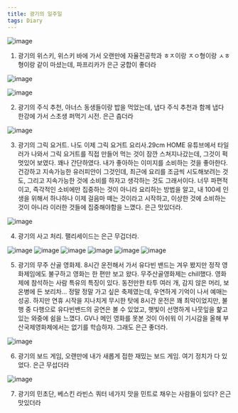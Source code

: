 ```yaml
---
title: 광기의 일주일
tags: Diary
---
```


![image](/assets/images/250607-1.jpeg)

1. 광기의 위스키, 위스키 바에 가서 오랜만에 자율전공학과 ㅎㅈ이랑 ㅈㅇ형이랑 ㅅㅎ형이랑 같이 마셨는데, 파프리카가 은근 궁합이 좋더라


![image](/assets/images/250607-2.jpeg)


![image](/assets/images/250607-11.jpeg)

2. 광기의 주식 추천, 아너스 동생들이랑 밥을 먹었는데, 냅다 주식 추천과 함께 냅다 한강에 가서 스초생 퍼먹기 시전. 은근 춥더라

![image](/assets/images/250607-3.jpeg)

3. 광기의 그릭 요거트. 나도 이제 그릭 요거트 요리사.29cm HOME 유튜브에서 타일러가 나와서 그릭 요거트를 직접 만들어 먹는 것이 잠깐 스쳐지나갔는데, 그것이 퍽 멋있어 보였다. 꽤나 간단하였다. 내가 좋아하는 이미지를 소비하는 것을 좋아한다. 건강하고 지속가능한 유러피안이 그것인데, 최근에 요리를 조금씩 시도해보려는 것도, 그리고 지속가능한 것에 소비를 하자고 생각하는 것도 그래서이다. 너무 파편적이고, 즉각적인 소비에만 집중하는 것이 아니라 요리하는 방법을 알고, 내 100세 인생을 위해서 하나하나 이제 걸음마 떼는 것이라고 시작하고, 이상한 것에 소비하는 것이 아니라 이러한 것들에 집중해야함을 느꼈다. 은근 맛있더라. 

![image](/assets/images/250607-4.jpeg)

4. 광기의 사고 처리. 팰리세이드는 은근 무겁더라.

![image](/assets/images/250607-5.jpeg)
![image](/assets/images/250607-6.jpeg)
![image](/assets/images/250607-7.jpeg)
![image](/assets/images/250607-8.jpeg)
![image](/assets/images/250607-9.jpeg)
![image](/assets/images/250607-10.jpeg)

5. 광기의 무주 산골 영화제. 8시간 운전해서 가서 유다빈 밴드는 겨우 봤지만 정작 영화제임에도 불구하고 영화는 한 편만 보고 왔다. 무주산골영화제는 chill했다. 영화제에 참석하는 사람 특유의 특징이 있다. 동전만한 타투 여러 개, 감지 않은 머리, 보온병에 든 보리차... 정말 정말 가고 싶은 축제였는데, 우연하게 기억이 나서 예매는 성공. 하지만 연휴 시작을 지나치게 무시한 탓에 8시간 운전은 꽤 최악이었지만, 불행 중 다행으로 유다빈밴드의 공연은 볼 수 있었고, 햇빛이 선명하게 나뭇잎을 핥고 있는 와중에 쉼을 느꼈다. GV나 메인 영화를 못본 것이 아쉬워 이 기시감을 올해 부산국제영화제에서는 없기를 학습하자. 그래도 은근 좋더라.

![image](/assets/images/250607-12.jpeg)

6. 광기의 보드 게임, 오랜만에 내가 새롭게 접한 재밌는 보드 게임. 여기 정치가 다 있었다. 은근 무섭더라

![image](/assets/images/250607-13.jpeg)

7. 광기의 민초단, 베스킨 라빈스 쿼터 네가지 맛을 민트로 채우는 사람들이 있다? 은근 맛있더라